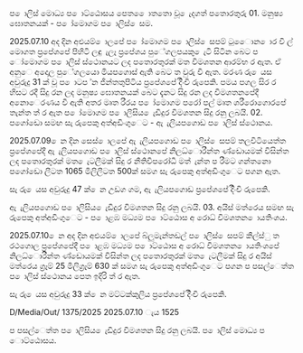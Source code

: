 ප ොලිස් මොධ්‍ය ප ොට්ඨොසය පෙත ෙොතතො වූ ෙැදගත් පතොරතුරු 01. මනුෂ්‍ය ඝොතනයක් - ප ෝමොගම ප ොලිස් ෙසම.

2025.07.10 අද දින අළුයම් ොලපේ ප ෝමොගම ප ොලිස් ෙසපම් ටුෙොන ොර වි ල් මොගත ප්‍රපේශපේ පිහිටි ලඳු ැලෑ ප්‍රපේශය පුේගලපයකු ෙැටි සිටින බෙට ප ෝමොගම ප ොලිස් ස්ථොනයට ලද පතොරතුරක් මත විමශතන ආරම්භ ර ඇත. ඒ අනුෙ අදොල පුේගලයො මියපගොස් ඇති බෙට ත වුරු වී ඇත. මරණ රු ෙයස අවුරුදු 31 ක් වූ ප ොටප ්න ජින්තතුපිටිය ප්‍රපේශපේ දිිංචි රුපෙකි. පමය පගල සිර ර හිසට රදී සිදු රන ලද මනුෂ්‍ය ඝොතනයක් බෙට දැනට සිදු රන ලද විමශතනපේදී අනොෙරණය වී ඇති අතර මෘත රීරය ප ෝමොගම පරෝ පල් මෘත ශරීරොගොරපේ තැන්ත ත් ර ඇත ප ෝමොගම ප ොලිසිය ෙැඩිදුර විමශතන සිදු රනු ලබයි. 02. පගෝඩො සමඟ සැ රුපෙකු අත්අඩිංගුෙට - ඇ ැලියපගොඩ ප ොලිස් ස්ථොනය.

2025.07.09 ෙන දින සෙස් ොලපේ ඇ ැලියපගොඩ ප ොලිස් ෙසපම් තලවිටියෙත්ත ප්‍රපේශපේදී ඇ ැලියපගොඩ ප ොලිස් ස්ථොනපේ නිලධ්‍ොරීන්ත ණ්ඩොයමක් විසින්ත ලද පතොරතුරක් මත ෙැටලීමක් සිදු ර නීතිවිපරෝධී මත් ැන්ත ප රීමට ගන්තනො පගෝඩො ලීටත 1065 මිලිලීටත 500ක් සමග සැ රුපෙකු අත්අඩිංගුෙට පගන ඇත.

සැ රු ෙයස අවුරුදු 47 ක් ෙන උඩග ගම, ඇ ැලියපගොඩ ප්‍රපේශපේ දිිංචි රුපෙකි.

ඇ ැලියපගොඩ ප ොලිසිය ෙැඩිදුර විමශතන සිදු රනු ලබයි. 03. අයිස් මත්රෙය සමඟ සැ රුපෙකු අත්අඩිංගුෙට - ප ොළඹ මධ්‍යම ප ොට්ඨොස අ රොධ්‍ විමශතන ොයතිංශය.

2025.07.10 ෙන අද දින අළුයම් ොලපේ බ්ලුමැන්තඩල් ප ොලිස් ෙසපම් කීල්ස්ු ත රථගොල ප්‍රපේශපේදී ප ොළඹ මධ්‍යම ප ොට්ඨොස අ රොධ්‍ විමශතන ොයතිංශපේ නිලධ්‍ොරීන්ත ණ්ඩොයමක් විසින්ත ලද පතොරතුරක් මත ෙැටලීමක් සිදු ර අයිස් මත්රෙය ග්‍රෑම් 25 මිලිග්‍රෑම් 630 ක් සමග සැ රුපෙකු අත්අඩිංගුෙට පගන ප පසල්ෙත්ත ප ොලිස් ස්ථොනය පෙත ඉදිරි ත් ර ඇත.

සැ රු ෙයස අවුරුදු 33 ක් ෙන මට්ටක්කුලිය ප්‍රපේශපේ දිිංචි රුපෙකි.

D/Media/Out/ 1375/2025 2025.07.10 ැය 1525

ප පසල්ෙත්ත ප ොලිසිය ෙැඩිදුර විමශතන සිදු රනු ලබයි. ප ොලිස් මොධ්‍ය ප ොට්ඨොසය.